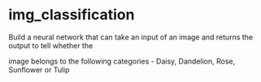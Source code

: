 # img_classification

Build a neural network that can take an input of an image and returns the output to tell whether the

image belongs to the following categories - Daisy, Dandelion, Rose, Sunflower or Tulip
